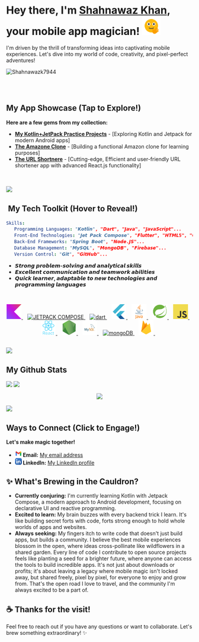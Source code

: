 #  Hey there, I'm <a  href="https://www.linkedin.com/in/shahnawaz-khan-197052162/">Shahnawaz Khan</a>, your mobile app magician! <img src="hii.gif" width="50px" height="50px">


I'm driven by the thrill of transforming ideas into captivating mobile experiences. Let's dive into my world of code, creativity, and pixel-perfect adventures!
<p align="left"> <img src="https://komarev.com/ghpvc/?username=Shahnawazk7944&label=Profile%20views&color=0e75b6&style=flat" alt="Shahnawazk7944" /> </p>
<br/><br/>

##  My App Showcase (Tap to Explore!)

**Here are a few gems from my collection:**

* **[My Kotlin+JetPack Practice Projects](https://github.com/Shahnawazk7944/Android_JetPack_Compose_Practice_Projects)** - [Exploring Kotlin and Jetpack for modern Android apps]
* **[The Amazone Clone](https://github.com/Shahnawazk7944/Amazon_Clone_Flutter_Node_MongoDB)** - [Building a functional Amazon clone for learning purposes]
* **[The URL Shortnere](https://github.com/Shahnawazk7944/URL_Shortnere_Using_React_and_Firebase)** - [Cutting-edge, Efficient and user-friendly URL shortener app with advanced React.js functionality]


<br/><br/>
<img src="https://user-images.githubusercontent.com/73097560/115834477-dbab4500-a447-11eb-908a-139a6edaec5c.gif">
## ️ My Tech Toolkit (Hover to Reveal!)

```yaml
Skills:
   Programming Languages: "𝙆𝙤𝙩𝙡𝙞𝙣", "𝘿𝙖𝙧𝙩", "𝙅𝙖𝙫𝙖", "𝙅𝙖𝙫𝙖𝙎𝙘𝙧𝙞𝙥𝙩"...
   Front-End Technologies: "𝙅𝙚𝙩 𝙋𝙖𝙘𝙠 𝘾𝙤𝙢𝙥𝙤𝙨𝙚", "𝙁𝙡𝙪𝙩𝙩𝙚𝙧", "𝙃𝙏𝙈𝙇5", "𝘾𝙎𝙎", "𝙍𝙚𝙖𝙘𝙩"...
   Back-End Frameworks: "𝙎𝙥𝙧𝙞𝙣𝙜 𝘽𝙤𝙤𝙩", "𝙉𝙤𝙙𝙚.𝙅𝙎"...
   Database Management: "𝙈𝙮𝙎𝙌𝙇", "𝙈𝙤𝙣𝙜𝙤𝘿𝘽", "𝙁𝙞𝙧𝙚𝙗𝙖𝙨𝙚"...
   Version Control: "𝙂𝙞𝙩", "𝙂𝙞𝙩𝙃𝙪𝙗"...
```

* **𝙎𝙩𝙧𝙤𝙣𝙜 𝙥𝙧𝙤𝙗𝙡𝙚𝙢-𝙨𝙤𝙡𝙫𝙞𝙣𝙜 𝙖𝙣𝙙 𝙖𝙣𝙖𝙡𝙮𝙩𝙞𝙘𝙖𝙡 𝙨𝙠𝙞𝙡𝙡𝙨**
* **𝙀𝙭𝙘𝙚𝙡𝙡𝙚𝙣𝙩 𝙘𝙤𝙢𝙢𝙪𝙣𝙞𝙘𝙖𝙩𝙞𝙤𝙣 𝙖𝙣𝙙 𝙩𝙚𝙖𝙢𝙬𝙤𝙧𝙠 𝙖𝙗𝙞𝙡𝙞𝙩𝙞𝙚𝙨**
* **𝙌𝙪𝙞𝙘𝙠 𝙡𝙚𝙖𝙧𝙣𝙚𝙧, 𝙖𝙙𝙖𝙥𝙩𝙖𝙗𝙡𝙚 𝙩𝙤 𝙣𝙚𝙬 𝙩𝙚𝙘𝙝𝙣𝙤𝙡𝙤𝙜𝙞𝙚𝙨 𝙖𝙣𝙙 𝙥𝙧𝙤𝙜𝙧𝙖𝙢𝙢𝙞𝙣𝙜 𝙡𝙖𝙣𝙜𝙪𝙖𝙜𝙚𝙨**


<br/>
<p align="center">
<!-- App Development -->
  <a href="https://kotlinlang.org/" target="_blank" rel="noreferrer">
    <img src="https://raw.githubusercontent.com/github/explore/4479d2a2c854198cb00160f8593519c14dc3b905/topics/kotlin/kotlin.png?size=48" alt="kotlin" width="40" height="40"/>
  </a>&nbsp;&nbsp;
   <a href="https://developer.android.com/jetpack/compose" target="_blank" rel="noreferrer">
    <img src="https://3.bp.blogspot.com/-VVp3WvJvl84/X0Vu6EjYqDI/AAAAAAAAPjU/ZOMKiUlgfg8ok8DY8Hc-ocOvGdB0z86AgCLcBGAsYHQ/s1600/jetpack%2Bcompose%2Bicon_RGB.png" alt="JETPACK COMPOSE" width="40" height="40"/>
  </a>&nbsp;&nbsp;
  
  <a href="https://dart.dev/" target="_blank" rel="noreferrer">
    <img src="https://upload.wikimedia.org/wikipedia/commons/7/7e/Dart-logo.png" alt="dart" width="40" height="40"/>
  </a>&nbsp;&nbsp;
  <a href="https://flutter.dev/" target="_blank" rel="noreferrer">
    <img src="https://raw.githubusercontent.com/devicons/devicon/master/icons/flutter/flutter-original.svg" alt="flutter" width="40" height="40"/>
  </a>&nbsp;&nbsp;

  <!-- Java Development -->
  <a href="https://www.java.com/en/" target="_blank" rel="noreferrer">
    <img src="https://raw.githubusercontent.com/github/explore/5b3600551e122a3277c2c5368af2ad5725ffa9a1/topics/java/java.png" alt="Java" width="40" height="40"/>
  </a>&nbsp;&nbsp;
 <a href="https://spring.io/projects/spring-boot/" target="_blank" rel="noreferrer">
    <img src="https://raw.githubusercontent.com/github/explore/80688e429a7d4ef2fca1e82350fe8e3517d3494d/topics/spring-boot/spring-boot.png" alt="spring" width="40" height="40"/>
  </a>&nbsp;&nbsp;

  <!-- Web Development -->
 <a href="https://ecma-international.org/publications-and-standards/standards/ecma-262/" target="_blank" rel="noreferrer">
    <img src="https://raw.githubusercontent.com/github/explore/80688e429a7d4ef2fca1e82350fe8e3517d3494d/topics/javascript/javascript.png" alt="JavaScript" width="40" height="40"/>
  </a>&nbsp;&nbsp;
 <a href="https://reactjs.org/" target="_blank" rel="noreferrer">
    <img src="https://raw.githubusercontent.com/devicons/devicon/master/icons/react/react-original-wordmark.svg" alt="react" width="40" height="40"/>
  </a>&nbsp;&nbsp;


  <!-- Back-End Development -->
 <a href="https://nodejs.org/en" target="_blank" rel="noreferrer">
    <img src="https://raw.githubusercontent.com/github/explore/80688e429a7d4ef2fca1e82350fe8e3517d3494d/topics/nodejs/nodejs.png" alt="nodejs" width="40" height="40"/>
  </a>&nbsp;&nbsp;
 <a href="https://www.mysql.com/" target="_blank" rel="noreferrer">
    <img src="https://raw.githubusercontent.com/github/explore/80688e429a7d4ef2fca1e82350fe8e3517d3494d/topics/mysql/mysql.png" alt="mysql" width="40" height="40"/>
  </a>&nbsp;&nbsp;
<a href="https://www.mongodb.com/" target="_blank" rel="noreferrer">
    <img src="https://avatars.githubusercontent.com/u/45120?s=48&v=4" alt="mongoDB" width="40" height="40"/>
  </a>&nbsp;&nbsp;
 <a href="https://firebase.google.com/" target="_blank" rel="noreferrer">
    <img src="https://raw.githubusercontent.com/github/explore/80688e429a7d4ef2fca1e82350fe8e3517d3494d/topics/firebase/firebase.png?size=48" alt="firebase" width="40" height="40"/>
  </a>&nbsp;&nbsp;

</p><br/>
<img src="https://user-images.githubusercontent.com/73097560/115834477-dbab4500-a447-11eb-908a-139a6edaec5c.gif">
<br/>

## My Github Stats
<p>
<img src="https://github-readme-stats.vercel.app/api?username=Shahnawazk7944&theme=github_dark_dimmed&hide_border=true&include_all_commits=false&count_private=false" width="400"/>
<img src="https://github-readme-streak-stats.herokuapp.com/?user=Shahnawazk7944&theme=github_dark_dimmed&hide_border=true" width="420"/></p>

<p align="center">
<img src="https://github-readme-stats.vercel.app/api/top-langs/?username=Shahnawazk7944&theme=github_dark_dimmed&hide_border=true&include_all_commits=false&count_private=false&layout=compact"/>
</p>

<!--
![](https://github-readme-stats.vercel.app/api?username=Shahnawazk7944&theme=github_dark_dimmed&hide_border=true&include_all_commits=false&count_private=false =450*195)
![](https://github-readme-streak-stats.herokuapp.com/?user=Shahnawazk7944&theme=github_dark_dimmed&hide_border=true =495*195)<br/>
![](https://github-readme-stats.vercel.app/api/top-langs/?username=Shahnawazk7944&theme=github_dark_dimmed&hide_border=true&include_all_commits=false&count_private=false&layout=compact) 
-->

![](https://github-profile-trophy.vercel.app/?username=Shahnawazk7944&theme=github_dark_dimmed&hideno-frame=true&no-bg=false&margin-w=10)


##  Ways to Connect (Click to Engage!)

**Let's make magic together!**

* **<img src="gmail.png" width="18px" height="18px"> Email:** [My email address](mailto:shahnawazkhan238200@gmail.com)
* **<img src="linkedin.png" width="18px" height="18px"> LinkedIn:** [My LinkedIn profile](https://www.linkedin.com/in/shahnawaz-khan-197052162/)

## ✨ What's Brewing in the Cauldron?

* **Currently conjuring:** I'm currently learning Kotlin with Jetpack Compose, a modern approach to Android development, focusing on declarative UI and reactive programming.
* **Excited to learn:** My brain buzzes with every backend trick I learn. It's like building secret forts with code, forts strong enough to hold whole worlds of apps and websites.
* **Always seeking:** 
My fingers itch to write code that doesn't just build apps, but builds a community. I believe the best mobile experiences blossom in the open, where ideas cross-pollinate like wildflowers in a shared garden. Every line of code I contribute to open source projects feels like planting a seed for a brighter future, where anyone can access the tools to build incredible apps. It's not just about downloads or profits; it's about leaving a legacy where mobile magic isn't locked away, but shared freely, pixel by pixel, for everyone to enjoy and grow from. That's the open road I love to travel, and the community I'm always excited to be a part of.

## ☕️ Thanks for the visit! 

Feel free to reach out if you have any questions or want to collaborate. Let's brew something extraordinary! ✨
